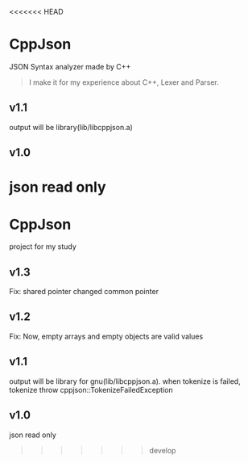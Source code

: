 <<<<<<< HEAD
# CppJson

JSON Syntax analyzer made by C++

>I make it for my experience about C++, Lexer and Parser.

## v1.1

output will be library(lib/libcppjson.a)

## v1.0

json read only
=======
# CppJson

project for my study

## v1.3

Fix:
	shared pointer changed common pointer

## v1.2

Fix:
	Now, empty arrays and empty objects are valid values

## v1.1

output will be library for gnu(lib/libcppjson.a).
when tokenize is failed, tokenize throw cppjson::TokenizeFailedException

## v1.0

json read only
>>>>>>> develop
